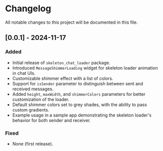 <!-- ## 0.0.1

* TODO: Describe initial release. -->
# Changelog

All notable changes to this project will be documented in this file.

## [0.0.1] - 2024-11-17

### Added
- Initial release of `skeleton_chat_loader` package.
- Introduced `MessageShimmerLoading` widget for skeleton loader animation in chat UIs.
- Customizable shimmer effect with a list of colors.
- Support for `isSender` parameter to distinguish between sent and received messages.
- Added `height`, `maxWidth`, and `shimmerColors` parameters for better customization of the loader.
- Default shimmer colors set to grey shades, with the ability to pass custom gradients.
- Example usage in a sample app demonstrating the skeleton loader's behavior for both sender and receiver.

### Fixed
- None (first release).

<!-- ## [Unreleased]
- (Leave this section for future updates) -->

